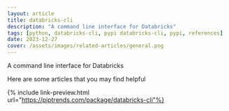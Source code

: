 ```yaml
---
layout: article
title: databricks-cli
description: "A command line interface for Databricks"
tags: [python, databricks-cli, pypi databricks-cli, pypi, references]
date: 2023-12-27
cover: /assets/images/related-articles/general.png
---
```


A command line interface for Databricks

Here are some articles that you may find helpful

{% include link-preview.html url="https://piptrends.com/package/databricks-cli"%}